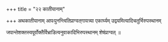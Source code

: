 +++
title = "२२ कातीयानाम्"

+++
अथकातीयानाम् आपःपुनन्त्वितिप्राग्वत्‌गायत्र्या एकार्घ्यम् उद्वयमित्यादिचतुर्भिरुपस्थानम्

जपान्तेशक्तस्यपूर्वोक्तैर्विभ्राडित्यनुवाकादिभिरुपस्थानम् शेषंप्राग्वत् ॥
